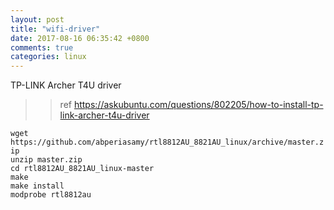 ```yaml
---
layout: post
title: "wifi-driver"
date: 2017-08-16 06:35:42 +0800
comments: true
categories: linux
---
```


TP-LINK Archer T4U driver
>> ref https://askubuntu.com/questions/802205/how-to-install-tp-link-archer-t4u-driver

`wget https://github.com/abperiasamy/rtl8812AU_8821AU_linux/archive/master.zip`  
`unzip master.zip`  
`cd rtl8812AU_8821AU_linux-master`  
`make`  
`make install`  
`modprobe rtl8812au`  